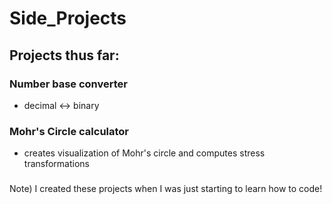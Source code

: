 # Side_Projects
## Projects thus far:
### Number base converter
- decimal <-> binary
### Mohr's Circle calculator
- creates visualization of Mohr's circle and computes stress transformations
###
Note) I created these projects when I was just starting to learn how to code!
